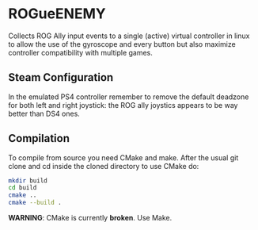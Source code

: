 # ROGueENEMY
Collects ROG Ally input events to a single (active) virtual controller in linux to allow the use of the gyroscope and every button but also maximize controller compatibility with multiple games.

## Steam Configuration
In the emulated PS4 controller remember to remove the default deadzone for both left and right joystick: the ROG ally joystics appears to be way better than DS4 ones.

## Compilation
To compile from source you need CMake and make. After the usual git clone and cd inside the cloned directory to use CMake do:

```sh
mkdir build
cd build
cmake ..
cmake --build .
```

__WARNING__: CMake is currently __broken__. Use Make.